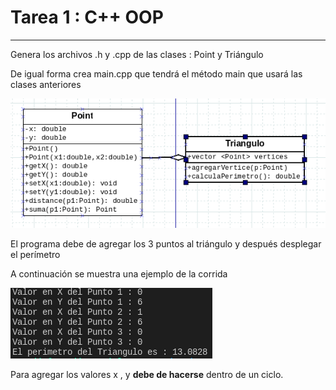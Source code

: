 # Tarea 1 : C++ OOP  

------

Genera los archivos .h y .cpp de las clases : Point y Triángulo

De igual forma crea main.cpp que tendrá el método main que usará las clases anteriores

![UML](img/UML.png)



El programa debe de agregar los 3 puntos al triángulo y después desplegar el perímetro

A continuación se muestra una ejemplo de la corrida

![corrida](img/corrida.png)

Para agregar los valores x , y **debe de hacerse** dentro de un ciclo.